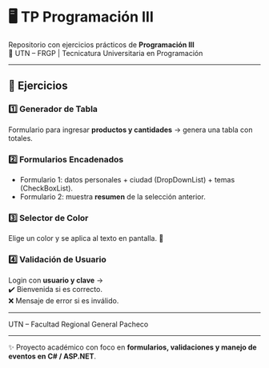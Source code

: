 # 🖥️ TP Programación III  

Repositorio con ejercicios prácticos de **Programación III**  
📍 UTN – FRGP | Tecnicatura Universitaria en Programación  

---

## 📌 Ejercicios  

### 1️⃣ Generador de Tabla  
Formulario para ingresar **productos y cantidades** → genera una tabla con totales.  

### 2️⃣ Formularios Encadenados  
- Formulario 1: datos personales + ciudad (DropDownList) + temas (CheckBoxList).  
- Formulario 2: muestra **resumen** de la selección anterior.  

### 3️⃣ Selector de Color  
Elige un color y se aplica al texto en pantalla. 🎨  

### 4️⃣ Validación de Usuario  
Login con **usuario y clave** →  
✔️ Bienvenida si es correcto.  
❌ Mensaje de error si es inválido.  

---

UTN – Facultad Regional General Pacheco  

---

✨ Proyecto académico con foco en **formularios, validaciones y manejo de eventos en C# / ASP.NET**.
